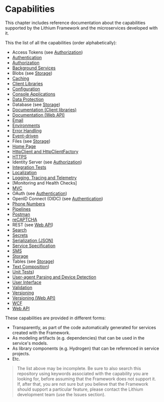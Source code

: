 # Capabilities

This chapter includes reference documentation about the capabilities supported by the Lithium Framework and the microservices developed with it.

This the list of all the capabilities (order alphabetically):

- Access Tokens (see [Authorization](./authorization.md))
- [Authentication](./authentication.md)
- [Authorization](./authorization.md)
- [Background Services](./background-services.md)
- Blobs (see [Storage](./storage.md))
- [Caching](./caching.md)
- [Client Libraries](./client-libraries.md)
- [Configuration](./configuration.md)
- [Console Applications](./console-applications.md)
- [Data Protection](./data-protection.md)
- Database (see [Storage](./storage.md))
- [Documentation (Client libraries)](./doc-client-lib.md)
- [Documentation (Web API)](./doc-web-api.md)
- [Email](./email.md)
- [Environments](./environments.md)
- [Error Handling](./error-handling.md)
- [Event-driven](./event-driven.md)
- Files (see [Storage](./storage.md))
- [Home Page](./home-page.md)
- [HttpClient and HttpClientFactory](./httpclient.md)
- [HTTPS](./https.md)
- Identity Server (see [Authorization](./authorization.md))
- [Integration Tests](./integration-tests.md)
- [Localization](./localization.md)
- [Logging, Tracing and Telemetry](./telemetry.md)
- [Monitoring and Health Checks]
- [MVC](./mvc.md)
- OAuth (see [Authentication](./authentication.md))
- OpenID Connect (OIDC) (see [Authentication](./authentication.md))
- [Phone Numbers](./phone-numbers.md)
- [Pipelines](./pipelines.md)
- [Postman](./postman.md)
- [reCAPTCHA](./recaptcha.md)
- REST (see [Web API](./web-api.md))
- [Search](./search.md)
- [Secrets](./secrets.md)
- [Serialization (JSON)](./serialization-json.md)
- [Service Specification](./service-spec.md)
- [SMS](./sms.md)
- [Storage](./storage.md)
- Tables (see [Storage](./storage.md))
- [Text Composition](./text-composition.md))
- [Unit Tests](./unit-tests.md))
- [User-agent Parsing and Device Detection](./user-agent.md)
- [User Interface](./ui.md)
- [Validation](./validation.md)
- [Versioning](./versioning.md)
- [Versioning (Web API)](./versioning-web-api.md)
- [WCF](./wcf.md)
- [Web API](./web-api.md)

These capabilities are provided in different forms:

- Transparently, as part of the code automatically generated for services created with the Framework.
- As modeling artifacts (e.g. dependencies) that can be used in the service's models.
- As library components (e.g. Hydrogen) that can be referenced in service projects.
- Etc.

> The list above may be incomplete. Be sure to also search this repository using keywords associated with the capability you are looking for, before assuming that the Framework does not support it. If, after that, you are not sure but you believe that the Framework should support a particular feature, please contact the Lithium development team (use the Issues section).